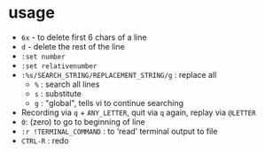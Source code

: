 # usage
- `6x` - to delete first 6 chars of a line
- `d` - delete the rest of the line
- `:set number`
- `:set relativenumber`
- `:%s/SEARCH_STRING/REPLACEMENT_STRING/g` : replace all
	- `%` : search all lines
	- `s` : substitute 
	- `g` : "global", tells vi to continue searching
- Recording via `q` + `ANY_LETTER`, quit via `q` again, replay via `@LETTER`
- `0`: (zero) to go to beginning of line
- `:r !TERMINAL_COMMAND` : to ‘read’ terminal output to file
- `CTRL-R` : redo